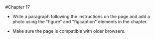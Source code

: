 #Chapter 17


* Write a paragraph following the instructions on the page and add a photo using the "figure" and "figcaption" elements in the chapter.

* Make sure the page is compatible with older browsers.